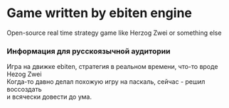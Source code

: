 <h1> Game written by ebiten engine</h1>
<p>Open-source real time strategy game like Herzog Zwei or something else</p>

<h3>Информация для русскоязычной аудитории</h3>
<p>
    Игра на движке ebiten, стратегия в реальном времени, что-то вроде Hezog Zwei<br>
    Когда-то давно делал похожую игру на паскаль, сейчас - решил воссоздать<br>
    и всячески довести до ума.
</p>